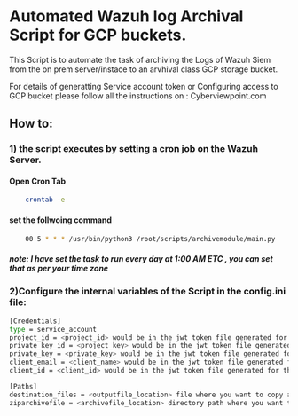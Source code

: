 # Automated Wazuh log Archival Script for GCP buckets.

This Script is to automate the task of archiving the Logs of Wazuh Siem from the on prem server/instace to an arvhival class GCP storage bucket.

For details of generatting Service account token or Configuring access to GCP bucket please follow all the instructions on : Cyberviewpoint.com

## How to:

### 1) the script executes by setting a cron job on the Wazuh Server.
#### Open Cron Tab
```sh
    crontab -e
```
#### set the follwoing command
```sh
    00 5 * * * /usr/bin/python3 /root/scripts/archivemodule/main.py
```
##### note: I have set the task to run every day at 1:00 AM ETC , you can set that as per your time zone

### 2)Configure the internal variables of the Script in the config.ini file:
```sh
[Credentials]
type = service_account
project_id = <project_id> would be in the jwt token file generated for the service account
private_key_id = <project_key> would be in the jwt token file generated for the service account
private_key = <private_key> would be in the jwt token file generated for the service account
client_email = <client_name> would be in the jwt token file generated for the service account
client_id = <client_id> would be in the jwt token file generated for the service account

[Paths]
destination_files = <outputfile_location> file where you want to copy all the archive files of that day
ziparchivefile = <archivefile_location> directory path where you want to save the arched file path
```
